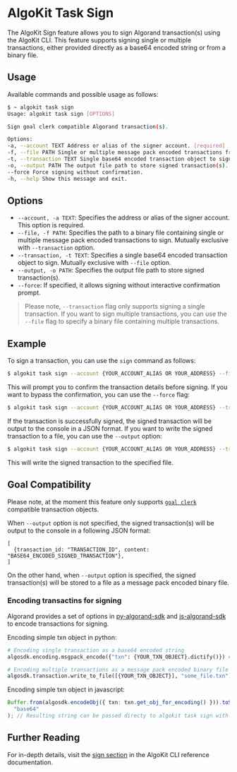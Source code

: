 # AlgoKit Task Sign

The AlgoKit Sign feature allows you to sign Algorand transaction(s) using the AlgoKit CLI. This feature supports signing single or multiple transactions, either provided directly as a base64 encoded string or from a binary file.

## Usage

Available commands and possible usage as follows:

```bash
$ ~ algokit task sign
Usage: algokit task sign [OPTIONS]

Sign goal clerk compatible Algorand transaction(s).

Options:
-a, --account TEXT Address or alias of the signer account. [required]
-f, --file PATH Single or multiple message pack encoded transactions from binary file to sign.
-t, --transaction TEXT Single base64 encoded transaction object to sign.
-o, --output PATH The output file path to store signed transaction(s).
--force Force signing without confirmation.
-h, --help Show this message and exit.
```

## Options

- `--account, -a TEXT`: Specifies the address or alias of the signer account. This option is required.
- `--file, -f PATH`: Specifies the path to a binary file containing single or multiple message pack encoded transactions to sign. Mutually exclusive with `--transaction` option.
- `--transaction, -t TEXT`: Specifies a single base64 encoded transaction object to sign. Mutually exclusive with `--file` option.
- `--output, -o PATH`: Specifies the output file path to store signed transaction(s).
- `--force`: If specified, it allows signing without interactive confirmation prompt.

> Please note, `--transaction` flag only supports signing a single transaction. If you want to sign multiple transactions, you can use the `--file` flag to specify a binary file containing multiple transactions.

## Example

To sign a transaction, you can use the `sign` command as follows:

```bash
$ algokit task sign --account {YOUR_ACCOUNT_ALIAS OR YOUR_ADDRESS} --file {PATH_TO_BINARY_FILE_CONTAINING_TRANSACTIONS}
```

This will prompt you to confirm the transaction details before signing. If you want to bypass the confirmation, you can use the `--force` flag:

```bash
$ algokit task sign --account {YOUR_ACCOUNT_ALIAS OR YOUR_ADDRESS} --transaction {YOUR_BASE64_ENCODED_TRANSACTION} --force
```

If the transaction is successfully signed, the signed transaction will be output to the console in a JSON format. If you want to write the signed transaction to a file, you can use the `--output` option:

```bash
$ algokit task sign --account {YOUR_ACCOUNT_ALIAS OR YOUR_ADDRESS} --transaction {YOUR_BASE64_ENCODED_TRANSACTION} --output /path/to/output/file
```

This will write the signed transaction to the specified file.

## Goal Compatibility

Please note, at the moment this feature only supports [`goal clerk`](https://dev.algorand.co/algokit/algokit-cli/goal/) compatible transaction objects.

When `--output` option is not specified, the signed transaction(s) will be output to the console in a following JSON format:

```
[
  {transaction_id: "TRANSACTION_ID", content: "BASE64_ENCODED_SIGNED_TRANSACTION"},
]
```

On the other hand, when `--output` option is specified, the signed transaction(s) will be stored to a file as a message pack encoded binary file.

### Encoding transactins for signing

Algorand provides a set of options in [py-algorand-sdk](https://github.com/algorand/py-algorand-sdk) and [js-algorand-sdk](https://github.com/algorand/js-algorand-sdk) to encode transactions for signing.

Encoding simple txn object in python:

```py
# Encoding single transaction as a base64 encoded string
algosdk.encoding.msgpack_encode({"txn": {YOUR_TXN_OBJECT}.dictify()}) # Resulting string can be passed directy to algokit task sign with --transaction flag

# Encoding multiple transactions as a message pack encoded binary file
algosdk.transaction.write_to_file([{YOUR_TXN_OBJECT}], "some_file.txn") # Resulting file path can be passed directly to algokit sign with --file flag
```

Encoding simple txn object in javascript:

```ts
Buffer.from(algosdk.encodeObj({ txn: txn.get_obj_for_encoding() })).toString(
  "base64"
); // Resulting string can be passed directy to algokit task sign with --transaction flag
```

## Further Reading

For in-depth details, visit the [sign section](../../reference.md#sign) in the AlgoKit CLI reference documentation.
